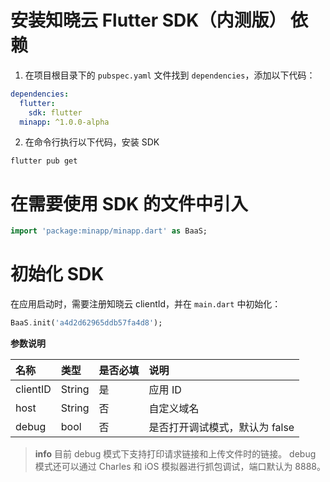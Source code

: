 # 安装知晓云 Flutter SDK（内测版） 依赖

1. 在项目根目录下的 `pubspec.yaml` 文件找到 `dependencies`，添加以下代码：

```yaml
dependencies:
  flutter:
    sdk: flutter
  minapp: ^1.0.0-alpha
```

2. 在命令行执行以下代码，安装 SDK

```shell
flutter pub get
```

# 在需要使用 SDK 的文件中引入

```dart
import 'package:minapp/minapp.dart' as BaaS;
```

# 初始化 SDK

在应用启动时，需要注册知晓云 clientId，并在 `main.dart` 中初始化：

```dart
BaaS.init('a4d2d62965ddb57fa4d8');
```

**参数说明**

| 名称       | 类型           | 是否必填    | 说明        |
| :-------- | :------------  |:---------- | :------    |
| clientID  | String         |是          | 应用 ID     |
| host      | String         |否          |  自定义域名  |
| debug     | bool           |否          |  是否打开调试模式，默认为 false  |

> **info**
> 目前 debug 模式下支持打印请求链接和上传文件时的链接。
> debug 模式还可以通过 Charles 和 iOS 模拟器进行抓包调试，端口默认为 8888。